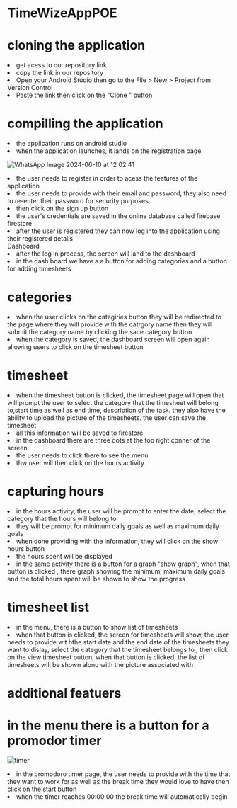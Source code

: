 # TimeWizeAppPOE
<h1>cloning the application</h1>
<li>get acess to our repository link</li></li>
<li>copy the link in our repository </li></li>
<li>Open your Android Studio then go to the File > New > Project from Version Control </li></li>
<li>Paste the link then click on the "Clone " button </li>

<h1>compilling the application </h1>

<li>the application runs on android studio</li>
<li>when the application launches, it lands  on the registration page </li>

![WhatsApp Image 2024-06-10 at 12 02 41](https://github.com/lilithaJVC/TimeWizeAppPOE/assets/104263642/23053f83-56fa-4d1d-a30a-0e012f62ad16)


<li>the user needs to register in order to acess the features of the application</li>
<li>the user needs to provide with their email and password, they also need to re-enter their password for security purposes</li>
<li>then click on the sign up button </li>
<li>the user's credentials are saved in the online database called firebase firestore</li>
<li>after the user is registered they can now log into the application using their registered details  </li
<h1>Dashboard</h1>

<li>after the log in process, the screen will land to the dashboard</li>
<li>in the dash board we have a a button for adding categories and a button for adding timesheets </li>
<h1>categories</h1>
<li>when the user clicks on the categiries button they will be redirected to the page where they will provide with the catrgory name then they will submit the category name by clicking the sace category button  </li>
<li>when the category is saved, the dashboard screen will open again allowing users to click on the timesheet button</li>
<h1>timesheet</h1>
<li>when the timesheet button is clicked, the timesheet page will open that will prompt the user to select the category that the timesheet will belong to,start time as well as end time, description of the task. they also have the ability to upload the picture of the timesheets. the user can save the timesheet  </li>
<li>all this information will be saved to firestore </li>

<li>in the dashboard there are three dots at the top right conner of the screen</li>
<li>the user needs to click there to see the menu</li>
<li>thw user will then click on the hours activity</li>

<h1>capturing hours </h1>
<li>in the hours activity, the user will be prompt to enter the date, select the category that the hours will belong to</li>
<li>they will be prompt for minimum daily goals as well as maximum daily goals</li>
<li>when done providing with the information, they will click on the show hours button</li>
<li>the hours spent will be displayed</li>

<li>in the same activity there is a button for a graph "show graph", when that button is clicked , there graph showing the minimum, maximum daily goals and the total hours spent will be shown to show the progress </li>

<h1>timesheet list </h1>
<li>in the menu, there is a button to show list of timesheets </li>
<li>when that button is clicked, the screen for timesheets will show, the user needs to provide wit hthe start date and the end date of the timesheets they want to dislay, select the category that the timesheet belongs to , then click on the view timesheet button, when that button is clicked, the list of timesheets will be shown along with the picture associated  with </li>

<h1>additional featuers </h1>
<h1>in the menu there is a button for a promodor timer </h1>

![timer](https://github.com/lilithaJVC/TimeWizeAppPOE/assets/104263642/77aba44d-38ce-4aae-b713-65a0f73be625)

<li>in the promodoro timer page, the user needs to provide with the time that they want to work for as well as the break time they would love to have then click on the start button </li>
<li>when the timer reaches 00:00:00 the break time  will automatically begin </li>





                                                                                                         
                                                                                                         
                                                                                                         
                                                                                                         

